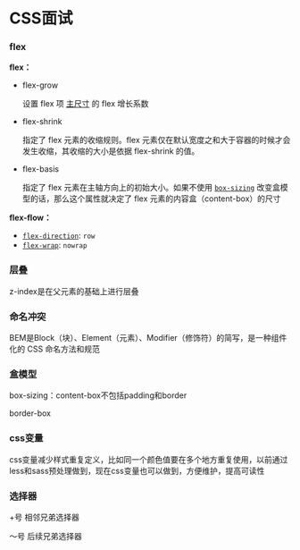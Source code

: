 # CSS面试

### flex

**flex：**

- flex-grow

  设置 flex 项 [主尺寸](https://www.w3.org/TR/css-flexbox/#main-size) 的 flex 增长系数

- flex-shrink

  指定了 flex 元素的收缩规则。flex 元素仅在默认宽度之和大于容器的时候才会发生收缩，其收缩的大小是依据 flex-shrink 的值。

- flex-basis

  指定了 flex 元素在主轴方向上的初始大小。如果不使用 [`box-sizing`](https://developer.mozilla.org/zh-CN/docs/Web/CSS/box-sizing) 改变盒模型的话，那么这个属性就决定了 flex 元素的内容盒（content-box）的尺寸

**flex-flow：**

- [`flex-direction`](https://developer.mozilla.org/zh-CN/docs/Web/CSS/flex-direction): `row`
- [`flex-wrap`](https://developer.mozilla.org/zh-CN/docs/Web/CSS/flex-wrap): `nowrap`

### 层叠

z-index是在父元素的基础上进行层叠

### 命名冲突

BEM是Block（块）、Element（元素）、Modifier（修饰符）的简写，是一种组件化的 CSS 命名方法和规范

### 盒模型

box-sizing：content-box不包括padding和border

border-box

### css变量

css变量减少样式重复定义，比如同一个颜色值要在多个地方重复使用，以前通过less和sass预处理做到，现在css变量也可以做到，方便维护，提高可读性

### 选择器

+号 相邻兄弟选择器

～号 后续兄弟选择器